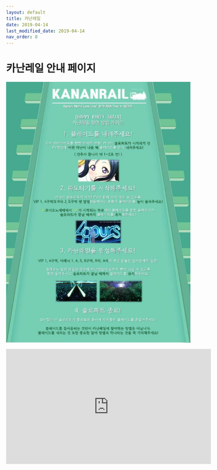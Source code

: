 ```yaml
---
layout: default
title: 카난레일
date: 2019-04-14
last_modified_date: 2019-04-14
nav_order: 8
---
```


# 카난레일 안내 페이지

![](/assets/images/kananrail_190325.jpg)

<iframe width="560" height="315" src="https://www.youtube.com/embed/wMpQEDdLkVs?si=fdeUq-N8t2RiOsRs" title="YouTube video player" frameborder="0" allow="accelerometer; autoplay; clipboard-write; encrypted-media; gyroscope; picture-in-picture; web-share" referrerpolicy="strict-origin-when-cross-origin" allowfullscreen></iframe>